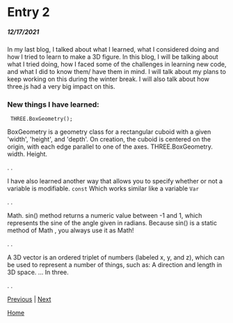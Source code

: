 # Entry 2
##### 12/17/2021

In my last blog, I talked about what I learned, what I considered doing and how I tried to learn to make a 3D figure. In this blog, I will be talking about what I tried doing, how I faced some of the challenges in learning new code, and what I did to know them/ have them in mind. I will talk about my plans to keep working on this during the winter break. I will also talk about how three.js had a very big impact on this. 

### New things I have learned:

` THREE.BoxGeometry();`

BoxGeometry is a geometry class for a rectangular cuboid with a given 'width', 'height', and 'depth'. On creation, the cuboid is centered on the origin, with each edge parallel to one of the axes. THREE.BoxGeometry. width. Height. 

.
.

I have also learned another way that allows you to specify whether or not a variable is modifiable.
`const` 
Which works similar like a variable `Var`

.
.

Math. sin() method returns a numeric value between -1 and 1, which represents the sine of the angle given in radians. Because sin() is a static method of Math , you always use it as Math! 

.
.

A 3D vector is an ordered triplet of numbers (labeled x, y, and z), which can be used to represent a number of things, such as: A direction and length in 3D space. ... In three.
 
 .
 .
 
 




[Previous](entry01.md) | [Next](entry03.md)

[Home](../README.md)
